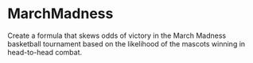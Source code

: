 # MarchMadness
Create a formula that skews odds of victory in the March Madness basketball tournament based on the likelihood of the mascots winning in head-to-head combat. 
